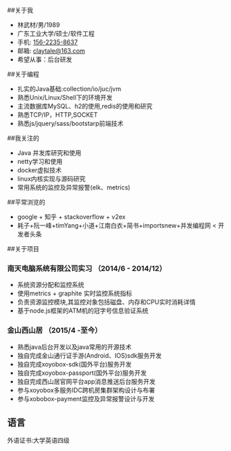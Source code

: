 ##关于我
- 林武材/男/1989
- 广东工业大学/硕士/软件工程
- 手机: [156-2235-8637](tel://15622358637)
- 邮箱: <claytale@163.com>
- 希望从事：后台研发

##关于编程
- 扎实的Java基础:collection/io/juc/jvm
- 熟悉Unix/Linux/Shell下的环境开发
- 主流数据库MySQL、h2的使用,redis的使用和研究
- 熟悉TCP/IP，HTTP,SOCKET
- 熟悉js/jquery/sass/bootstarp前端技术

##我关注的
- Java 并发库研究和使用
- netty学习和使用
- docker虚拟技术
- linux内核实现与源码研究
- 常用系统的监控及异常报警(elk、metrics)

##平常浏览的
- google + 知乎 + stackoverflow + v2ex
- 耗子+阮一峰+timYang+小道+江南白衣+简书+importsnew+并发编程网 < 开发者头条

##关于项目
### 南天电脑系统有限公司实习 （2014/6 - 2014/12）
  - 系统资源分配和监控系统
  - 使用metrics + graphite 实时监控系统指标
  - 负责资源监控模块,其监控对象包括磁盘、内存和CPU实时消耗详情
  - 基于node.js框架的ATM机的冠字号信息验证系统

### 金山西山居 （2015/4 -至今）
  - 熟悉java后台开发以及java常用的开源技术
  - 独自完成金山通行证手游(Android、IOS)sdk服务开发
  - 独自完成xoyobox-sdk(国外平台)服务开发
  - 独自完成xoyobox-passport(国外平台)服务开发
  - 独自完成西山居官网平台app消息推送后台服务开发
  - 参与xoyobox多服务IDC跨机房集群架构设计与布署
  - 参与xobobox-payment监控及异常报警设计与开发

语言
-----------
外语证书:大学英语四级
